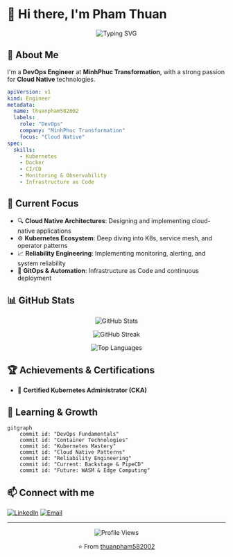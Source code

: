 # 👋 Hi there, I'm Pham Thuan

<div align="center">
  
![Typing SVG](https://readme-typing-svg.herokuapp.com?font=Fira+Code&pause=1000&color=2196F3&center=true&vCenter=true&width=435&lines=DevOps+Engineer;Cloud+Native+Enthusiast;Kubernetes+Specialist)

</div>

## 🚀 About Me

I'm a **DevOps Engineer** at **MinhPhuc Transformation**, with a strong passion for **Cloud Native** technologies.

```yaml
apiVersion: v1
kind: Engineer
metadata:
  name: thuanpham582002
  labels:
    role: "DevOps"
    company: "MinhPhuc Transformation"
    focus: "Cloud Native"
spec:
  skills:
    - Kubernetes
    - Docker
    - CI/CD
    - Monitoring & Observability
    - Infrastructure as Code
```

## 🎯 Current Focus

- 🔍 **Cloud Native Architectures**: Designing and implementing cloud-native applications
- ⚙️ **Kubernetes Ecosystem**: Deep diving into K8s, service mesh, and operator patterns
- 📈 **Reliability Engineering**: Implementing monitoring, alerting, and system reliability
- 🤖 **GitOps & Automation**: Infrastructure as Code and continuous deployment

## 📊 GitHub Stats

<div align="center">
  
![GitHub Stats](https://github-readme-stats.vercel.app/api?username=thuanpham582002&theme=tokyonight&hide_border=false&include_all_commits=true&count_private=true)

![GitHub Streak](https://github-readme-streak-stats.herokuapp.com/?user=thuanpham582002&theme=tokyonight&hide_border=false)

![Top Languages](https://github-readme-stats.vercel.app/api/top-langs/?username=thuanpham582002&theme=tokyonight&hide_border=false&include_all_commits=true&count_private=true&layout=compact)

</div>

## 🏆 Achievements & Certifications

- 🏅 **Certified Kubernetes Administrator (CKA)**

## 🌱 Learning & Growth

```mermaid
gitgraph
    commit id: "DevOps Fundamentals"
    commit id: "Container Technologies"
    commit id: "Kubernetes Mastery"
    commit id: "Cloud Native Patterns"
    commit id: "Reliability Engineering"
    commit id: "Current: Backstage & PipeCD"
    commit id: "Future: WASM & Edge Computing"
```

## 📫 Connect with me

[![LinkedIn](https://img.shields.io/badge/LinkedIn-%230077B5.svg?style=for-the-badge&logo=linkedin&logoColor=white)](https://linkedin.com/in/tienthuan05082002)
[![Email](https://img.shields.io/badge/Email-D14836?style=for-the-badge&logo=gmail&logoColor=white)](mailto:tienthuan05082002@gmail.com)

---

<div align="center">
  
![Profile Views](https://komarev.com/ghpvc/?username=thuanpham582002&color=blueviolet&style=for-the-badge)

⭐️ From [thuanpham582002](https://github.com/thuanpham582002)

</div>
